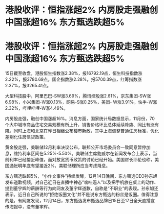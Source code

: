 # 港股收评：恒指涨超2% 内房股走强融创中国涨超16% 东方甄选跌超5%

# 港股收评：恒指涨超2% 内房股走强融创中国涨超16% 东方甄选跌超5%

15日截至收盘，港股恒生指数涨2.38%，报16792.19点，恒生科技指数涨2.22%，报3780.69点，国企指数涨2.28%，报5700.39点，红筹指数涨2.37%，报3265.41点。

大型科技股中，阿里巴巴-SW涨3.69%，腾讯控股涨2.61%，京东集团-SW涨6.98%，小米集团-W涨0.13%，网易-S涨0.25%，美团-
W涨3.91%，快手-W涨2.32%，哔哩哔哩-W涨4.49%。

内房股走强，融创中国涨超16%。消息方面，国家统计局数据显示，11月份，70个大中城市商品住宅交易规模有所上升，销售价格环比总体延续降势、同比有涨有降。同时上海和北京在昨日相继公布楼市新政，其中上海调整普通住房标准，优化差别化住房信贷政策。

黄金股走强，美联储12月利率决议公布，联邦公开市场委员会一致同意暂停加息，维持利率区间在5.25%-5.50%。美联储主席鲍威尔在新闻发布会上表示，当前利率已经接近峰值，而对放宽货币政策的讨论已经开始。美国财长耶伦也称，美国通胀明年底有望接近2%，美联储理所应当考虑降息。

东方甄选跌超5%，“小作文事件”持续发酵，12月14日晚间，东方甄选CEO孙东旭发布道歉视频，对自己近日在直播中神态“咄咄逼人”以及把手机放在桌上的动作、提到董宇辉的薪酬等行为向网友及董宇辉道歉，自称是“不职业”的表现。孙东旭还表示，近日自己所说的“拒绝饭圈文化”并不是说东方甄选的粉丝是饭圈。值得注意的是，有网友发现，12月14日，东方甄选发布甄选品牌日15日至17日全天直播宣传海报中，没有董宇辉。

